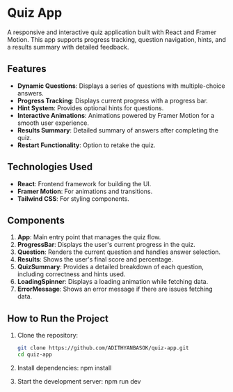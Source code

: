 # Quiz App

A responsive and interactive quiz application built with React and Framer Motion. This app supports progress tracking, question navigation, hints, and a results summary with detailed feedback.

## Features

- **Dynamic Questions**: Displays a series of questions with multiple-choice answers.
- **Progress Tracking**: Displays current progress with a progress bar.
- **Hint System**: Provides optional hints for questions.
- **Interactive Animations**: Animations powered by Framer Motion for a smooth user experience.
- **Results Summary**: Detailed summary of answers after completing the quiz.
- **Restart Functionality**: Option to retake the quiz.

## Technologies Used

- **React**: Frontend framework for building the UI.
- **Framer Motion**: For animations and transitions.
- **Tailwind CSS**: For styling components.

## Components

1. **App**: Main entry point that manages the quiz flow.
2. **ProgressBar**: Displays the user's current progress in the quiz.
3. **Question**: Renders the current question and handles answer selection.
4. **Results**: Shows the user's final score and percentage.
5. **QuizSummary**: Provides a detailed breakdown of each question, including correctness and hints used.
6. **LoadingSpinner**: Displays a loading animation while fetching data.
7. **ErrorMessage**: Shows an error message if there are issues fetching data.

## How to Run the Project

1. Clone the repository:
   ```bash
   git clone https://github.com/ADITHYANBASOK/quiz-app.git
   cd quiz-app

2. Install dependencies:
   npm install

3. Start the development server:
   npm run dev

